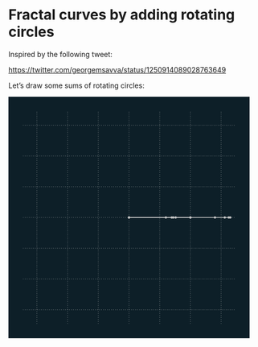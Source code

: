 # Fractal curves by adding rotating circles

Inspired by the following tweet:

https://twitter.com/georgemsavva/status/1250914089028763649

Let’s draw some sums of rotating circles:

![](rosetta.gif?raw=true)
